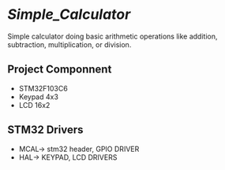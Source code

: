 # *Simple_Calculator*
Simple calculator doing basic arithmetic operations like addition, subtraction, multiplication, or division.

## Project Componnent
* STM32F103C6
* Keypad 4x3
* LCD 16x2

  
## STM32 Drivers
* MCAL->  stm32 header, GPIO DRIVER
* HAL->   KEYPAD, LCD DRIVERS
